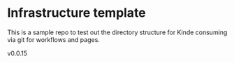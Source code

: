 # Infrastructure template

This is a sample repo to test out the directory structure for Kinde consuming via git for workflows and pages.

v0.0.15
